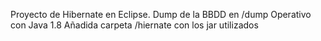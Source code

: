 Proyecto de Hibernate en Eclipse.
Dump de la BBDD en /dump
Operativo con Java 1.8
Añadida carpeta /hiernate con los jar utilizados
